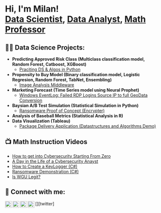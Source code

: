 <h1>Hi, I'm Milan! <br/><a href="https://github.com/joshmadakor1">Data Scientist</a>, <a href="https://www.linkedin.com/in/joshmadakor/">Data Analyst</a>, <a href="https://www.youtube.com/c/joshmadakor">Math Professor</a></h1>

<h2>👨‍💻 Data Science Projects:</h2>

- <b>Predicting Approved Risk Class (Multiclass classification model, Random Forest, Catboost, XGBoost)</b>
  - [Praciting DS & Algos in Python](https://github.com/joshmadakor1/Algorithms-Practice)
- <b>Propensity to Buy Model (Binary classification model, Logistic Regresion, Random Forest, TabNet, Ensembling)</b>
  - [Image Analysis Middleware](https://github.com/joshmadakor1/4chan-Image-Analysis-Middleware-C964) 
- <b>Marketing Forecast (Time Series model using Neural Prophet)</b>
  - [Windows EventLog: Failed RDP Logins Source IP to full GeoData Conversion](https://github.com/joshmadakor1/Sentinel-Lab)
- <b>Baysian A/B Test Simulation (Statistical Simulation in Python)</b>
  - [Ransomware Proof of Concept (Encrypter)](https://github.com/joshmadakor1/EncrypterPOC)
- <b>Analysis of Baseball Metrics (Statistical Analysis in R)</b>
- <b>Data Visualization (Tableau)</b>
  - [Package Delivery Application (Datastructures and Algorithms Demo)](https://github.com/joshmadakor1/Package-Delivery-Pathfinding-Algorithm)

<h2>📺 Math Instruction Videos</h2>

- [How to get into Cybersecurity Starting From Zero](https://www.youtube.com/watch?v=a83ASGn_V_s)
- [A Day in the Life of a Cybersecurity Anayst](https://www.youtube.com/watch?v=uHy3oM7NnoU)
- [How to Create a KeyLogger (C#)](https://www.youtube.com/watch?v=N-L9hklSlNk)
- [Ransomware Demonstration (C#)](https://www.youtube.com/watch?v=OfvdQeh79s0)
- [Is WGU Legit?](https://www.youtube.com/watch?v=E2MwRWxDBkA)

<h2> 🤳 Connect with me:</h2>

[<img align="left" alt="JoshMadakor | YouTube" width="22px" src="https://cdn.jsdelivr.net/npm/simple-icons@v3/icons/youtube.svg" />][youtube]
[<img align="left" alt="JoshMadakor | Twitter" width="22px" src="https://cdn.jsdelivr.net/npm/simple-icons@v3/icons/twitter.svg" />][twitter]
[<img align="left" alt="JoshMadakor | LinkedIn" width="22px" src="https://cdn.jsdelivr.net/npm/simple-icons@v3/icons/linkedin.svg" />][linkedin]
[<img align="left" alt="JoshMadakor | Instagram" width="22px" src="https://cdn.jsdelivr.net/npm/simple-icons@v3/icons/instagram.svg" />][instagram]


[youtube]: https://www.youtube.com/c/joshmadakor
[instagram]: https://www.instagram.com/joshmadakor/
[linkedin]: https://linkedin.com/in/joshmadakor

<!--
**joshmadakor1/joshmadakor1** is a ✨ _special_ ✨ repository because its `README.md` (this file) appears on your GitHub profile.

Here are some ideas to get you started:

- 🔭 I’m currently working on ...
- 🌱 I’m currently learning ...
- 👯 I’m looking to collaborate on ...
- 🤔 I’m looking for help with ...
- 💬 Ask me about ...
- 📫 How to reach me: ...
- 😄 Pronouns: ...
- ⚡ Fun fact: ...
-->
